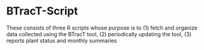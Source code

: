 # BTracT-Script
These consists of three R scripts whose purpose is to (1) fetch and organize data collected using the BTracT tool, (2) periodically updating the tool, (3) reports plant status and monthly summaries
